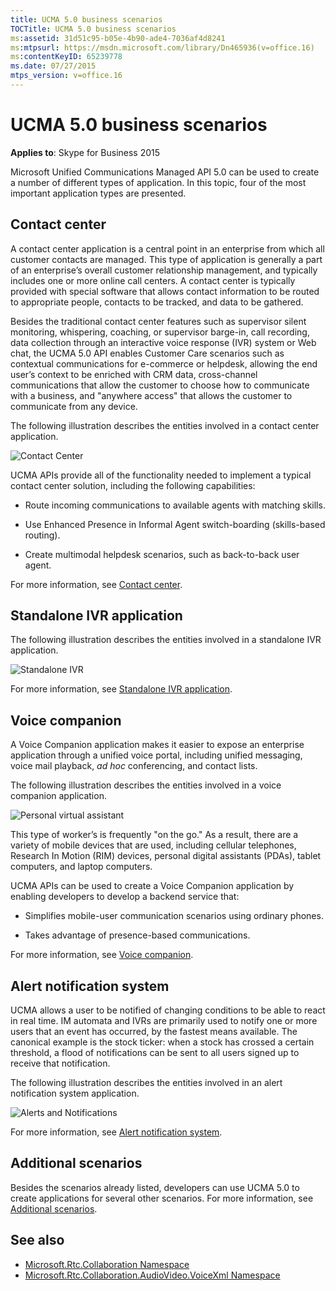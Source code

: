 ```yaml
---
title: UCMA 5.0 business scenarios
TOCTitle: UCMA 5.0 business scenarios
ms:assetid: 31d51c95-b05e-4b90-ade4-7036af4d8241
ms:mtpsurl: https://msdn.microsoft.com/library/Dn465936(v=office.16)
ms:contentKeyID: 65239778
ms.date: 07/27/2015
mtps_version: v=office.16
---
```


# UCMA 5.0 business scenarios

**Applies to**: Skype for Business 2015

Microsoft Unified Communications Managed API 5.0 can be used to create a number of different types of application. In this topic, four of the most important application types are presented.

## Contact center

A contact center application is a central point in an enterprise from which all customer contacts are managed. This type of application is generally a part of an enterprise’s overall customer relationship management, and typically includes one or more online call centers. A contact center is typically provided with special software that allows contact information to be routed to appropriate people, contacts to be tracked, and data to be gathered.

Besides the traditional contact center features such as supervisor silent monitoring, whispering, coaching, or supervisor barge-in, call recording, data collection through an interactive voice response (IVR) system or Web chat, the UCMA 5.0 API enables Customer Care scenarios such as contextual communications for e-commerce or helpdesk, allowing the end user’s context to be enriched with CRM data, cross-channel communications that allow the customer to choose how to communicate with a business, and "anywhere access" that allows the customer to communicate from any device.

The following illustration describes the entities involved in a contact center application.

![Contact Center](images/Dn465936.UCMA-ContactCenter1(Office.16).png "Contact Center")

UCMA APIs provide all of the functionality needed to implement a typical contact center solution, including the following capabilities:

- Route incoming communications to available agents with matching skills.

- Use Enhanced Presence in Informal Agent switch-boarding (skills-based routing).

- Create multimodal helpdesk scenarios, such as back-to-back user agent.

For more information, see [Contact center](contact-center.md).

## Standalone IVR application

The following illustration describes the entities involved in a standalone IVR application.

![Standalone IVR](images/Dn465936.UCMA-StandaloneIVR1(Office.16).png "Standalone IVR")

For more information, see [Standalone IVR application](standalone-ivr-application.md).

## Voice companion

A Voice Companion application makes it easier to expose an enterprise application through a unified voice portal, including unified messaging, voice mail playback, *ad hoc* conferencing, and contact lists. 

The following illustration describes the entities involved in a voice companion application.

![Personal virtual assistant](images/Dn465936.UCMA-PVA1(Office.16).png "Personal virtual assistant")

This type of worker’s is frequently "on the go." As a result, there are a variety of mobile devices that are used, including cellular telephones, Research In Motion (RIM) devices, personal digital assistants (PDAs), tablet computers, and laptop computers.

UCMA APIs can be used to create a Voice Companion application by enabling developers to develop a backend service that:

- Simplifies mobile-user communication scenarios using ordinary phones.

- Takes advantage of presence-based communications.

For more information, see [Voice companion](voice-companion.md).

## Alert notification system

UCMA allows a user to be notified of changing conditions to be able to react in real time. IM automata and IVRs are primarily used to notify one or more users that an event has occurred, by the fastest means available. The canonical example is the stock ticker: when a stock has crossed a certain threshold, a flood of notifications can be sent to all users signed up to receive that notification.

The following illustration describes the entities involved in an alert notification system application.

![Alerts and Notifications](images/Dn465936.UCMA-Alerts(Office.16).png "Alerts and Notifications")

For more information, see [Alert notification system](alert-notification-system.md).

## Additional scenarios

Besides the scenarios already listed, developers can use UCMA 5.0 to create applications for several other scenarios. For more information, see [Additional scenarios](additional-scenarios.md).

## See also

- [Microsoft.Rtc.Collaboration Namespace](/dotnet/api/microsoft.rtc.collaboration?view=ucma-api-5.0)
- [Microsoft.Rtc.Collaboration.AudioVideo.VoiceXml Namespace](/dotnet/api/Microsoft.Rtc.Collaboration.AudioVideo.VoiceXml?view=ucma-voice)